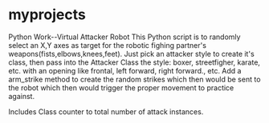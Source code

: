 # myprojects
Python Work--Virtual Attacker Robot
This Python script is to randomly select an X,Y axes as target for the robotic fighing partner's weapons(fists,elbows,knees,feet).
Just pick an attacker style to create it's class, then pass into the Attacker Class the style: boxer, streetfigher, karate, etc.
with an opening like frontal, left forward, right forward., etc.  Add a arm_strike method to create the random strikes which then would be sent to the robot which then would trigger the proper movement to practice against.

Includes Class counter to total number of attack instances.
